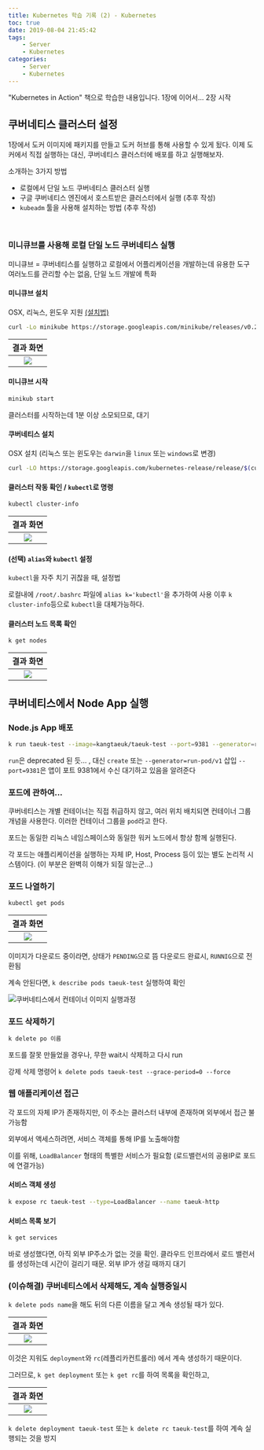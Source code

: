 ```yaml
---
title: Kubernetes 학습 기록 (2) - Kubernetes
toc: true
date: 2019-08-04 21:45:42
tags:
    - Server
    - Kubernetes
categories:
    - Server
    - Kubernetes
---
```


"Kubernetes in Action" 책으로 학습한 내용입니다.
1장에 이어서... 2장 시작

## 쿠버네티스 클러스터 설정

1장에서 도커 이미지에 패키지를 만들고 도커 허브를 통해 사용할 수 있게 됬다.
이제 도커에서 직접 실행하는 대신, 쿠버네티스 클러스터에 배포를 하고 실행해보자.

소개하는 3가지 방법

* 로컬에서 단일 노드 쿠버네티스 클러스터 실행
* 구글 쿠버네티스 엔진에서 호스트받은 클러스터에서 실행 (추후 작성)
* `kubeadm` 툴을 사용해 설치하는 방법 (추후 작성)

<br />

### 미니큐브를 사용해 로컬 단일 노드 쿠버네티스 실행

미니큐브 = 쿠버네티스를 실행하고 로컬에서 어플리케이션을 개발하는데 유용한 도구
여러노드를 관리할 수는 없음, 단일 노드 개발에 특화

#### 미니큐브 설치

OSX, 리눅스, 윈도우 지원 [(설치법)](https://github.com/kubernetes/minikube) 

```bash
curl -Lo minikube https://storage.googleapis.com/minikube/releases/v0.23.0/minikube-linux-amd64 && chmod +x minikube && sudo mv minikube /usr/local/bin/
```
|                          결과 화면                           |
| :----------------------------------------------------------: |
| <img src="https://user-images.githubusercontent.com/26294469/62431658-23fe6d00-b764-11e9-8ad1-e376a0a316e2.png"> |

#### 미니큐브 시작

```bash
minikub start
```

클러스터를 시작하는데 1분 이상 소모되므로, 대기



#### 쿠버네티스 설치

OSX 설치 (리눅스 또는 윈도우는 `darwin`을 `linux` 또는 `windows`로 변경)

```bash
curl -LO https://storage.googleapis.com/kubernetes-release/release/$(curl -s https://storage.googleapis.com/kubernetes-release/release/stable.txt)/bin/darwin/amd64/kubectl && chmod +x kubectl && sudo mv kubectl /usr/local/bin/
```



#### 클러스터 작동 확인 / `kubectl`로 명령
```bash
kubectl cluster-info
```
|                          결과 화면                           |
| :----------------------------------------------------------: |
| <img src="https://user-images.githubusercontent.com/26294469/62424131-9b50e400-b705-11e9-9340-718d76feeadb.png"> |



#### (선택) `alias`와 `kubectl` 설정
`kubectl`을 자주 치기 귀찮을 때, 설정법

로컬내에 `/root/.bashrc` 파일에 `alias k='kubectl'`을 추가하여 사용
이후 `k cluster-info`등으로 `kubectl`을 대체가능하다.



#### 클러스터 노드 목록 확인
```bash
k get nodes
```
|                          결과 화면                           |
| :----------------------------------------------------------: |
| <img src="https://user-images.githubusercontent.com/26294469/62424496-08ff0f00-b70a-11e9-9510-ccdffca1feb9.png"> |


## 쿠버네티스에서 Node App 실행

### Node.js App 배포
```bash
k run taeuk-test --image=kangtaeuk/taeuk-test --port=9381 --generator=run-pod/v1
```
`run`은 deprecated 된 듯... , 대신 `create` 또는 `--generator=run-pod/v1` 삽입
`--port=9381`은 앱이 포트 9381에서 수신 대기하고 있음을 알려준다



### 포드에 관하여...
쿠버네티스는 개별 컨테이너는 직접 취급하지 않고, 여러 위치 배치되면 컨테이너 그룹 개념을 사용한다.
이러한 컨테이너 그룹을 `pod`라고 한다.

포드는 동일한 리눅스 네임스페이스와 동일한 워커 노드에서 항상 함께 실행된다.

각 포드는 애플리케이션을 실행하는 자체 IP, Host, Process 등이 있는 별도 논리적 시스템이다.
(이 부분은 완벽히 이해가 되질 않는군...)



### 포드 나열하기
```bash
kubectl get pods
```
|                          결과 화면                           |
| :----------------------------------------------------------: |
| <img src="https://user-images.githubusercontent.com/26294469/62424827-4b771a80-b70f-11e9-84ca-0fc7ab81da36.png"> |

이미지가 다운로드 중이라면, 상태가 `PENDING`으로 뜸
다운로드 완료시, `RUNNIG`으로 전환됨

계속 안된다면, `k describe pods taeuk-test` 실행하여 확인



![쿠버네티스에서 컨테이너 이미지 실행과정](https://user-images.githubusercontent.com/26294469/62424702-66488f80-b70d-11e9-89fd-486427eed45b.png)



### 포드 삭제하기
```bash
k delete po 이름
```

포드를 잘못 만들었을 경우나, 무한 wait시 삭제하고 다시 run

강제 삭제 명령어
`k delete pods taeuk-test --grace-period=0 --force`



### 웹 애플리케이션 접근
각 포드의 자체 IP가 존재하지만, 이 주소는 클러스터 내부에 존재하며 외부에서 접근 불가능함

외부에서 액세스하려면, 서비스 객체를 통해 IP를 노출해야함

이를 위해, `LoadBalancer` 형태의 특별한 서비스가 필요함 (로드밸런서의 공용IP로 포드에 연결가능)

#### 서비스 객체 생성

```bash
k expose rc taeuk-test --type=LoadBalancer --name taeuk-http
```

#### 서비스 목록 보기
```bash
k get services
```

바로 생성했다면, 아직 외부 IP주소가 없는 것을 확인.
클라우드 인프라에서 로드 밸런서를 생성하는데 시간이 걸리기 때문. 외부 IP가 생길 때까지 대기



### (이슈해결) 쿠버네티스에서 삭제해도, 계속 실행중일시
`k delete pods name`을 해도 뒤의 다른 이름을 달고 계속 생성될 때가 있다.

|                          결과 화면                           |
| :----------------------------------------------------------: |
| <img src="https://user-images.githubusercontent.com/26294469/62463561-4d9bb080-b7c5-11e9-991b-6e208cd86d73.png"> |

이것은 지워도 `deployment`와 `rc`(레플리카컨트롤러) 에서 계속 생성하기 때문이다.

그러므로, `k get deployment` 또는 `k get rc`를 하여 목록을 확인하고,

|                          결과 화면                           |
| :----------------------------------------------------------: |
| <img src="https://user-images.githubusercontent.com/26294469/62463694-9fdcd180-b7c5-11e9-970d-c7ec41afac77.png"> |

`k delete deployment taeuk-test` 또는 `k delete rc taeuk-test`를 하여 계속 실행되는 것을 방지